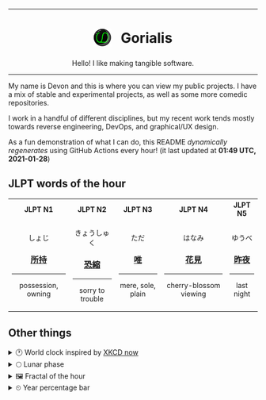 ***

<h1 align="center">
<sub>
    <img src="readme/resources/avatar.png" height="36">
</sub>
&nbsp;
Gorialis
</h1>
<p align="center">
Hello! I like making tangible software.
</p>

***

My name is Devon and this is where you can view my public projects. I have a mix of stable and experimental projects, as well as some more comedic repositories.

I work in a handful of different disciplines, but my recent work tends mostly towards reverse engineering, DevOps, and graphical/UX design.

As a fun demonstration of what I can do, this README *dynamically regenerates* using GitHub Actions every hour! (it last updated at **01:49 UTC, 2021-01-28**)

<h2>JLPT words of the hour</h2>
<table>
    <tr>
        <th>JLPT N1</th>
        <th>JLPT N2</th>
        <th>JLPT N3</th>
        <th>JLPT N4</th>
        <th>JLPT N5</th>
    </tr>
    <tr>
        <td>
            <p align="center">しょじ</p>
            <h3 align="center"><b><a href="https://jisho.org/search/%E6%89%80%E6%8C%81">所持</a></b></h3>
            <hr>
            <p align="center">possession,<wbr> owning</p>
        </td>
        <td>
            <p align="center">きょうしゅく</p>
            <h3 align="center"><b><a href="https://jisho.org/search/%E6%81%90%E7%B8%AE">恐縮</a></b></h3>
            <hr>
            <p align="center">sorry to trouble</p>
        </td>
        <td>
            <p align="center">ただ</p>
            <h3 align="center"><b><a href="https://jisho.org/search/%E5%94%AF">唯</a></b></h3>
            <hr>
            <p align="center">mere,<wbr> sole,<wbr> plain</p>
        </td>
        <td>
            <p align="center">はなみ</p>
            <h3 align="center"><b><a href="https://jisho.org/search/%E8%8A%B1%E8%A6%8B">花見</a></b></h3>
            <hr>
            <p align="center">cherry-blossom viewing</p>
        </td>
        <td>
            <p align="center">ゆうべ</p>
            <h3 align="center"><b><a href="https://jisho.org/search/%E6%98%A8%E5%A4%9C">昨夜</a></b></h3>
            <hr>
            <p align="center">last night</p>
        </td>
    </tr>
</table>

<h2>Other things</h2>
<details>
<summary>🕐  World clock inspired by <a href="https://xkcd.com/now">XKCD now</a></summary>

> <img src="generated/now.png" width="512">

</details>
<details>
<summary>🌕 Lunar phase</summary>

The moon is approximately 52.39% through its phase (Full Moon).

</details>
<details>
<summary>&#x1f5bc; Fractal of the hour</summary>

> <img src="generated/fractal.png" width="512">

</details>
<details>
<summary>&#x23f2; Year percentage bar</summary>
<pre><code>2021 [█▁▁▁▁▁▁▁▁▁▁▁▁▁▁▁▁▁▁▁] 7.42%</code></pre>
</details>
